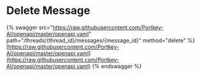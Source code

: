 # Delete Message

{% swagger src="https://raw.githubusercontent.com/Portkey-AI/openapi/master/openapi.yaml" path="/threads/{thread_id}/messages/{message_id}" method="delete" %}
[https://raw.githubusercontent.com/Portkey-AI/openapi/master/openapi.yaml](https://raw.githubusercontent.com/Portkey-AI/openapi/master/openapi.yaml)
{% endswagger %}
